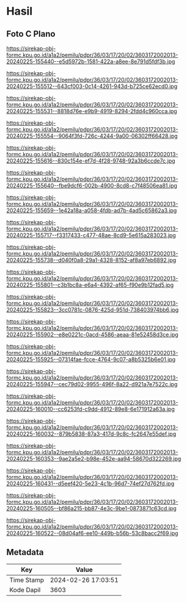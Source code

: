 # Hasil

## Foto C Plano

https://sirekap-obj-formc.kpu.go.id/a1a2/pemilu/pdpr/36/03/17/20/02/3603172002013-20240225-155440--e5d5972b-1581-422a-a8ee-8e791d5fdf3b.jpg

https://sirekap-obj-formc.kpu.go.id/a1a2/pemilu/pdpr/36/03/17/20/02/3603172002013-20240225-155512--643cf003-0c14-4261-943d-b725ce62ecd0.jpg

https://sirekap-obj-formc.kpu.go.id/a1a2/pemilu/pdpr/36/03/17/20/02/3603172002013-20240225-155531--8818d76e-e9b9-4919-8294-2fdd4c960cca.jpg

https://sirekap-obj-formc.kpu.go.id/a1a2/pemilu/pdpr/36/03/17/20/02/3603172002013-20240225-155554--9064f3fd-726c-4244-9a00-06302ff66428.jpg

https://sirekap-obj-formc.kpu.go.id/a1a2/pemilu/pdpr/36/03/17/20/02/3603172002013-20240225-155616--830c154e-ef7d-4f28-9748-92a3b6ccde7c.jpg

https://sirekap-obj-formc.kpu.go.id/a1a2/pemilu/pdpr/36/03/17/20/02/3603172002013-20240225-155640--fbe9dcf6-002b-4900-8cd8-c7f48506ea81.jpg

https://sirekap-obj-formc.kpu.go.id/a1a2/pemilu/pdpr/36/03/17/20/02/3603172002013-20240225-155659--1e42a18a-a058-4fdb-ad7b-4ad5c65862a3.jpg

https://sirekap-obj-formc.kpu.go.id/a1a2/pemilu/pdpr/36/03/17/20/02/3603172002013-20240225-155717--f3317433-c477-48ae-8cd9-5e615a283023.jpg

https://sirekap-obj-formc.kpu.go.id/a1a2/pemilu/pdpr/36/03/17/20/02/3603172002013-20240225-155738--d040f0a8-29a1-4328-8152-af8a97eb6892.jpg

https://sirekap-obj-formc.kpu.go.id/a1a2/pemilu/pdpr/36/03/17/20/02/3603172002013-20240225-155801--c3b1bc8a-e6a4-4392-af65-f90e9b12fad5.jpg

https://sirekap-obj-formc.kpu.go.id/a1a2/pemilu/pdpr/36/03/17/20/02/3603172002013-20240225-155823--3cc0781c-0876-425d-951d-738403974bb6.jpg

https://sirekap-obj-formc.kpu.go.id/a1a2/pemilu/pdpr/36/03/17/20/02/3603172002013-20240225-155902--e8e0221c-0acd-4586-aeaa-81e52458d3ce.jpg

https://sirekap-obj-formc.kpu.go.id/a1a2/pemilu/pdpr/36/03/17/20/02/3603172002013-20240225-155925--07314fae-fcce-4764-9c07-a8b5325b6e01.jpg

https://sirekap-obj-formc.kpu.go.id/a1a2/pemilu/pdpr/36/03/17/20/02/3603172002013-20240225-155947--cec79d02-9955-496f-8a22-d921a7e7522c.jpg

https://sirekap-obj-formc.kpu.go.id/a1a2/pemilu/pdpr/36/03/17/20/02/3603172002013-20240225-160010--cc6253fd-c9dd-4912-89e8-6e171912a63a.jpg

https://sirekap-obj-formc.kpu.go.id/a1a2/pemilu/pdpr/36/03/17/20/02/3603172002013-20240225-160032--879b5838-87a3-417d-9c8c-fc2647e55def.jpg

https://sirekap-obj-formc.kpu.go.id/a1a2/pemilu/pdpr/36/03/17/20/02/3603172002013-20240225-160353--9ae2a5e2-b98e-452e-aa94-58670d322269.jpg

https://sirekap-obj-formc.kpu.go.id/a1a2/pemilu/pdpr/36/03/17/20/02/3603172002013-20240225-160431--d5eef420-5e23-4c1b-96d7-74ef27d762fd.jpg

https://sirekap-obj-formc.kpu.go.id/a1a2/pemilu/pdpr/36/03/17/20/02/3603172002013-20240225-160505--bf86a215-bb87-4e3c-9be1-0873871c63cd.jpg

https://sirekap-obj-formc.kpu.go.id/a1a2/pemilu/pdpr/36/03/17/20/02/3603172002013-20240225-160522--08d04af6-ee10-449b-b56b-53c8bacc2f69.jpg


## Metadata

| Key        | Value               |
| ---------- | ------------------- |
| Time Stamp | 2024-02-26 17:03:51 |
| Kode Dapil | 3603                |



